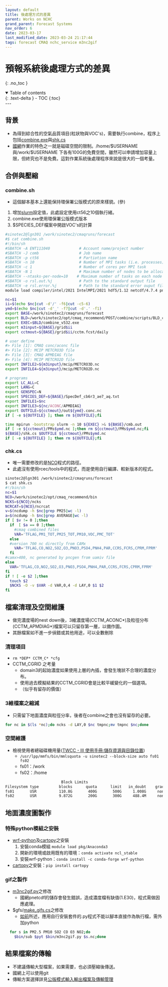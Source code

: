 ```yaml
---
layout: default
title: 後處理方式的差異
parent: Works on NCHC
grand_parent: Forecast Systems
nav_order: 6
date: 2023-03-17
last_modified_date: 2023-03-24 21:17:44
tags: forecast CMAQ nchc_service m3nc2gif
---
```


# 預報系統後處理方式的差異

{: .no_toc }

<details open markdown="block">
  <summary>
    Table of contents
  </summary>
  {: .text-delta }
- TOC
{:toc}
</details>
---

## 背景

- 為得到綜合性的空氣品質項目(粒狀物與VOC's)，需要執行combine，程序上包括[combine.exe](../../GridModels/POST/1.run_combMM_R_DM.md)與[shk.cs][shk]
- [國網][nchc]作業的特色之一就是磁碟空間的限制。/home/\$USERNAME與/work/\$USERNAME 下各有100G的免費空間，雖然可以申請增加容量上限，但終究也不是免費。這對作業系統後處理程序來說是很大的一個考量。

## 合併與壓縮

### combine.sh

- 這個腳本基本上還能保持環保署公版模式的原來樣貌。(參)
1. 增加[slurm][slurm]設定值，此處設定使用ct56之10個執行緒。
2. combine.exe使用環保署公版模式版本
3. $SPECIES_DEF檔案中開啟VOC's的計算

```bash
#sinotec2@lgn301 /work/sinotec2/cmaqruns/forecast
#$ cat combine.sh 
#!/bin/sh
#SBATCH -A ENT111040             # Account name/project number
#SBATCH -J comb                  # Job name
#SBATCH -p ct56                  # Partiotion name
#SBATCH -n 10                    # Number of MPI tasks (i.e. processes)
#SBATCH -c 1                     # Number of cores per MPI task
#SBATCH -N 1                     # Maximum number of nodes to be allocated
#SBATCH --ntasks-per-node=10    # Maximum number of tasks on each node
#SBATCH -o rsl.out.%j            # Path to the standard output file
#SBATCH -e rsl.error.%j          # Path to the standard error ouput file
module load compiler/intel/2021 IntelMPI/2021 hdf5/1.12 netcdf/4.7.4 pnetcdf/1.12.2

nc=$1
ii=$(echo $nc|cut -d'/' -f6|cut -c5-6)
ymd=$(echo $nc|cut -d'_' -f7|cut -d'.' -f1)
export BASE=/work/sinotec2/cmaqruns/forecast
export BLD=/work/sinotec2/opt/cmaq_recommend/POST/combine/scripts/BLD_combine_v532_intel
export EXEC=$BLD/combine_v532.exe
export m3input=${BASE}/grid$ii
export cctmout=${BASE}/grid$ii/cctm.fcst/daily

# user define
#> File [1]: CMAQ conc/aconc file
#> File [2]: MCIP METCRO3D file
#> File [3]: CMAQ APMDIAG file
#> File [4]: MCIP METCRO2D file
export INFILE2=${m3input}/mcip/METCRO3D.nc
export INFILE4=${m3input}/mcip/METCRO2D.nc

# programs
export LC_ALL=C
export LANG=C
export GENSPEC=N
export SPECIES_DEF=${BASE}/SpecDef_cb6r3_ae7_aq.txt
export INFILE1=$nc
export INFILE3=${nc/ACONC/APMDIAG}
export OUTFILE=${cctmout}/out${ymd}.conc.nc
if [ -e ${OUTFILE} ]; then rm ${OUTFILE};fi

time mpirun -bootstrap slurm -n 10 ${EXEC} >& ${BASE}/cmb.out
if [ -e ${cctmout}/PMs$ymd.nc ];then rm ${cctmout}/PMs$ymd.nc;fi
${BASE}/shk.cs $OUTFILE ${cctmout}/PMs$ymd.nc
if [ -e ${OUTFILE} ]; then rm ${OUTFILE};fi
```

### chk.cs

- 唯一需要修改的是[NCO][nco]程式的路徑。
- 此處沒有使用rcec/tools中的程式，而是使用自行編譯、較新版本的程式。

```bash
sinotec2@lgn301 /work/sinotec2/cmaqruns/forecast
$ cat shk.cs 
#!/bin/sh
nc=$1
NCO=/work/sinotec2/opt/cmaq_recommend/bin
NCKS=${NCO}/ncks
NCRCAT=${NCO}/ncrcat
v=$(ncdump -h $nc|grep PM25|wc -l)
a=$(ncdump -h $nc|grep AVERAGE|wc -l)
if [ $v != 0 ];then
  if  [ $a == 0 ];then
    #cmaq combined files
    VAR='TFLAG,PM1_TOT,PM25_TOT,PM10,VOC,PMC_TOT'
  else
  #version 700 nc directly from CAMx
    VAR='TFLAG,CO,NO2,SO2,O3,PNO3,PSO4,PNH4,PAR,CCRS,FCRS,CPRM,FPRM'
  fi
#camx>400, nc generated by pncgen from uamiv file
else
  VAR='TFLAG,CO,NO2,SO2,O3,PNO3,PSO4,PNH4,PAR,CCRS,FCRS,CPRM,FPRM'
fi
if ! [ -e $2 ];then
  touch $2
  $NCKS -O -v $VAR -d VAR,0,4 -d LAY,0 $1 $2
fi
```

## 檔案清理及空間維護

- 做完濃度場的nest down後，3維濃度場(CCTM_ACONC*)及粒徑分布(CCTM_APMDIAG*)檔案可以只留存第一層，以備作圖。
- 其餘檔案如不進一步偵錯或其他用途，可以全數刪除

### 清理項目

- `rm *DEP* CCTM_C* *cfg`
- CCTM_CGRID 之考量
  - domain3的起始濃度如果使用上層的內插，會發生塊狀不合理的濃度分布。
  - 使用過去模擬結果的CCTM_CGRID會是比較平緩變化的一個選項。
  - （似乎有留存的價值）

### 3維檔案之縮減

- 只需留下地面濃度與粒徑分率，後者在combine之會也沒有留存的必要。

```bash
for nc in $(ls *nc);do ncks -d LAY,0 $nc tmpnc;mv tmpnc $nc;done
```

### 空間維護

- 檢視使用者總磁碟機用量([TWCC - III 使用手冊:儲存資源與目錄位置](https://man.twcc.ai/@TWCC-III-manual/HyOgKIiuu))
  - `/usr/lpp/mmfs/bin/mmlsquota -u sinotec2 --block-size auto fs01 fs02`
  - fs01：/work
  - fs02：/home

```bash
                         Block Limits                                    |     File Limits
Filesystem type         blocks      quota      limit   in_doubt    grace |    files   quota    limit in_doubt    grace  Remarks
fs01       USR          110.8G       400G       500G     1.008G     none |    19790       0        0       85     none NCHC_AIcls.twcc.ai
fs02       USR          9.872G       200G       300G     488.4M     none |   194962       0        0       40     none NCHC_AIcls.twcc.ai
```

## 地面濃度圖製作

### 特殊python模組之安裝

- [wrf-python](../../utilities/Graphics/wrf-python/wrf-python.md)及[cartopy][cartopy]之安裝
  1. 安裝conda模組 `module load pkg/Anaconda3`
  2. 開新的環境或啟用既有的環境：`conda activate ncl_stable`
  3. 安裝wrf-python：`conda install -c conda-forge wrf-python`
- [cartopy][cartopy]之安裝：`pip install cartopy`

### gif之製作

- [m3nc2gif.py](../../utilities/Graphics/wrf-python/4.m3nc2gif.md)之修改
  - 國網pnetcdf的儲存會發生錯誤，造成濃度檔有缺值(1.E30)，程式需做因應處理。
- $gfs/[make_gifs.cs][make_gifs]之修改
  - [如前](1.ICBCforEA.md#cams數據之下載)所述，應用自行安裝套件的.py程式不能以腳本直接作為執行檔，需外加python

```bash
  for s in PM2.5 PM10 SO2 CO O3 NO2;do
    $bin/sub $pyt $bin/m3nc2gif.py $s.nc;done
```

## 結果檔案的傳輸

- 不建議傳輸大型檔案，如果需要，也必須壓縮後傳送。
- 國網上可以使用git
- 傳輸方案選擇詳見[公版模式輸入輸出檔案及傳輸管理][fs]

[nchc]: https://iservice.nchc.org.tw/nchc_service/nchc_service_twn3_hpc.php "國研院國網中心台灣杉三號(Taiwania 3)為國內提供開放服務申請的最大CPU高速計算主機(2021年)，擁有900個計算節點。"
[1]: https://sinotec2.github.io/Focus-on-Air-Quality/GridModels/TWNEPA_RecommCMAQ/exec/#1-主程式runcctm03csh "CMAQ Model System -> Recommend System -> 執行檔與程式庫 -> CCTM run scripts -> 1. 主程式(run.cctm.03.csh)"
[2]: https://sinotec2.github.io/Focus-on-Air-Quality/GridModels/TWNEPA_RecommCMAQ/exec/#2-模擬案例與時間projectconfig "CMAQ Model System -> Recommend System -> 執行檔與程式庫 -> CCTM run scripts -> 2-模擬案例與時間project.config"
[3]: https://sinotec2.github.io/Focus-on-Air-Quality/GridModels/TWNEPA_RecommCMAQ/exec/#3-科學設定檔cctmsourcev531ae7 "CMAQ Model System -> Recommend System -> 執行檔與程式庫 -> CCTM run scripts -> 3-科學設定檔cctm.source.v531.ae7"
[1dbcon]: https://sinotec2.github.io/Focus-on-Air-Quality/GridModels/BCON/1day_bc/ "逐日循序執行bcon.exe"
[icon]: https://sinotec2.github.io/Focus-on-Air-Quality/GridModels/ForecastSystem/10.fcst.cs/#下層icon "CMAQ Model System -> Recommend System -> 執行預報腳本之分段說明 -> CMAQ -> 下層ICON"
[make_gifs]: 15.make_gifs.md "地面濃度動畫批次製作"
[slurm]: ../../GridModels/TWNEPA_RecommCMAQ/module_slurm.md#slurm-commands "slurm-commands"
[evail]: ../TWNEPA_RecommCMAQ/module_slurm.md#csh-中執行module "csh腳本中執行module"
[trans]: ../../wind_models/WRFOUT/2.TransWrfout.md "因應intel MPI轉換wrfout格式"
[nco]: https://github.com/nco/nco "NCO NetCDF Operators@github"
[ncl]: https://www.ncl.ucar.edu/ "NCAR Command Language"
[fs]: ../../GridModels/TWNEPA_RecommCMAQ/IO_Files.md#公版模式輸入輸出檔案及傳輸管理 "公版模式輸入輸出檔案及傳輸管理"
[shk]: ../../GridModels/POST/2.do_shk.md#shkcs "整併濃度檔案項目之腳本"
[cartopy]: https://zhajiman.github.io/post/cartopy_introduction/ "Cartopy 系列：从入门到放弃，炸鸡人博客2021-03-23"